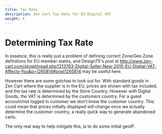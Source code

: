 ```yaml
---
title: Tax Rate
description: Zen Cart Tax Rate for EU Digital VAT
weight: 4
---
```


Determining Tax Rate
============

In essence, this is really just a problem of defining correct  Zone/Geo Zone definitions for EU member states, and Design75's post at http://www.zen-cart.com/showthread.php?213763-Digital-Seller-New-2015-EU-Digital-VAT-Affects-You&p=1265814#post1265814 may be useful here.

However there are some gotchas to look out for.
With standard goods in Zen Cart where the supplier is in the EU, prices are shown with tax included, and the tax rate is determined by the Store Country.
However with Digital Goods, the VAT is determined by the customers country. For a guest account/not logged in customer we don't know the customer country. This could mean that prices initially displayed will change once we actually determine the customer country, a really quick way to generate abandoned carts.

The only real way to help mitigate this, is to do some initial geoIP.

